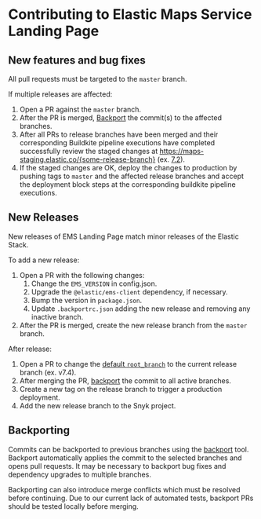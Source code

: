 # Contributing to Elastic Maps Service Landing Page

## New features and bug fixes

All pull requests must be targeted to the `master` branch.

If multiple releases are affected:

1. Open a PR against the `master` branch.
1. After the PR is merged, [Backport](#Backporting) the commit(s) to the affected branches.
1. After all PRs to release branches have been merged and their corresponding Buildkite pipeline executions have completed successfully review the staged changes at https://maps-staging.elastic.co/{some-release-branch} (ex. [7.2](https://maps-staging.elastic.co/v7.2)).
1. If the staged changes are OK, deploy the changes to production by pushing tags to `master` and the affected release branches and accept the deployment block steps at the corresponding buildkite pipeline executions.

## New Releases

New releases of EMS Landing Page match minor releases of the Elastic Stack.

To add a new release:
1. Open a PR with the following changes:
    1. Change the `EMS_VERSION` in config.json.
    1. Upgrade the `@elastic/ems-client` dependency, if necessary.
    1. Bump the version in `package.json`.
    1. Update `.backportrc.json` adding the new release and removing any inactive branch.
1. After the PR is merged, create the new release branch from the `master` branch.

After release:

1. Open a PR to change the [default `root_branch`](https://github.com/elastic/ems-landing-page/blob/c57d15ab7550a8b7e3be639e32743cce95c6994b/.buildkite/hooks/pre-command#L54) to the current release branch (ex. v7.4).
1. After merging the PR, [backport](#Backporting) the commit to all active branches.
1. Create a new tag on the release branch to trigger a production deployment.
1. Add the new release branch to the Snyk project.

## Backporting

Commits can be backported to previous branches using the [backport](https://github.com/sqren/backport) tool. Backport automatically applies the commit to the selected branches and opens pull requests. It may be necessary to backport bug fixes and dependency upgrades to multiple branches.

Backporting can also introduce merge conflicts which must be resolved before continuing. Due to our current lack of automated tests, backport PRs should be tested locally before merging.
